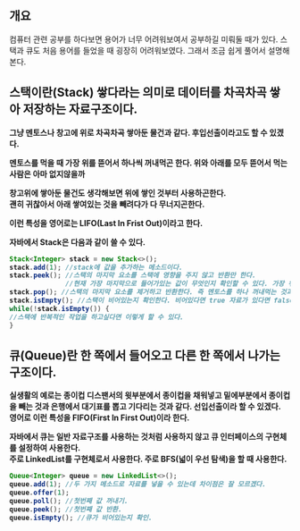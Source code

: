 ## 개요

컴퓨터 관련 공부를 하다보면 용어가 너무 어려워보여서 공부하길 미뤄둘 때가 있다. 스택과 큐도 처음 용어를 들었을 때 굉장히 어려워보였다. 그래서 조금 쉽게 풀어서 설명해본다.

## <b>스택이란(Stack)<b> 쌓다라는 의미로 데이터를 차곡차곡 쌓아 저장하는 자료구조이다. 

 그냥 멘토스나 창고에 위로 차곡차곡 쌓아둔 물건과 같다. 후입선출이라고도 할 수 있겠다. 
 
 멘토스를 먹을 때 가장 위를 뜯어서 하나씩 꺼내먹곤 한다. 위와 아래를 모두 뜯어서 먹는 사람은 아마 없지않을까

 창고위에 쌓아둔 물건도 생각해보면 위에 쌓인 것부터 사용하곤한다.  
 괜히 귀찮아서 아래 쌓여있는 것을 빼려다가 다 무너지곤한다.
 
 이런 특성을 영어로는 LIFO(Last In Frist Out)이라고 한다.

자바에서 Stack은 다음과 같이 쓸 수 있다.
```java
Stack<Integer> stack = new Stack<>();
stack.add(1); //stack에 값을 추가하는 메소드이다.
stack.peek(); //스택의 마지막 요소를 스택에 영향을 주지 않고 반환만 한다.
              //현재 가장 마지막으로 들어가있는 값이 무엇인지 확인할 수 있다. 가장 위에있는 멘토스가 무슨맛인지만 확인한다.
stack.pop(); //스택의 마지막 요소를 제거하고 반환한다. 즉 멘토스를 하나 꺼내먹는 것과 같다.
stack.isEmpty(); //스택이 비어있는지 확인한다. 비어있다면 true 자료가 있다면 false를 리턴한다.
while(!stack.isEmpty()) {
//스택에 반복적인 작업을 하고싶다면 이렇게 할 수 있다.
}
```

## <b>큐(Queue)<b>란 한 쪽에서 들어오고 다른 한 쪽에서 나가는 구조이다.
실생활의 예로는 종이컵 디스팬서의 윗부분에서 종이컵을 채워넣고 밑에부분에서 종이컵을 빼는 것과 은행에서 대기표를 뽑고 기다리는 것과 같다. 선입선출이라 할 수 있겠다.  
영어로 이런 특성을 FIFO(First In  First Out)이라 한다.  

자바에서 큐는 일반 자료구조를 사용하는 것처럼 사용하지 않고 큐 인터페이스의 구현체를 설정하여 사용한다.<br>
주로 LinkedList를 구현체로서 사용한다. 주로 BFS(넓이 우선 탐색)을 할 때 사용한다.
```java
Queue<Integer> queue = new LinkedList<>();
queue.add(1); //두 가지 메소드로 자료를 넣을 수 있는데 차이점은 잘 모르겠다.
queue.offer(1);
queue.poll(); //첫번째 값 꺼내기.
queue.peek(); //첫번째 값 반환.
queue.isEmpty(); //큐가 비어있는지 확인.
```